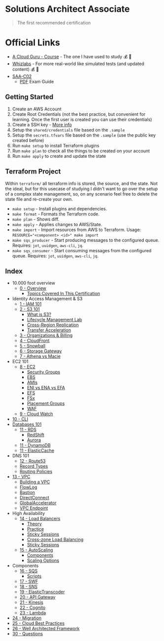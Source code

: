 # Solutions Architect Associate
> The first recommended certification

# Official Links

* [A Cloud Guru - Course](https://acloud.guru/learn/aws-certified-solutions-architect-associate) - The one I have used to study 💰 📼
* [Whizlabs](https://www.whizlabs.com/aws-solutions-architect-associate/) - For more real-world like simulated tests (and updated content) 💰 📼
* [SAA-C02](https://aws.amazon.com/certification/certified-solutions-architect-associate/)
  * [PDF](https://d1.awsstatic.com/training-and-certification/docs-sa-assoc/AWS-Certified-Solutions-Architect-Associate-Exam-Guide_v1.1_2019_08_27_FINAL.pdf) Exam Guide

## Getting Started

1. Create an AWS Account
1. Create Root Credentials (not the best practice, but convenient for learning. Once the first user is created you can use their credentials)
1. Create a SSH key - [More info](https://help.github.com/en/github/authenticating-to-github/generating-a-new-ssh-key-and-adding-it-to-the-ssh-agent)
1. Setup the `shared/credentials` file based on the `.sample`
1. Setup the `secrets.tfvars` file based on the `.sample` (use the public key created before)
1. Run `make setup` to install Terraform plugins
1. Run `make plan` to check all the things to be created on your account
1. Run `make apply` to create and update the state

## Terraform Project

Within `terraform/` all terraform info is stored, the source, and the state. Not the ideal, but for this usecase of studying I didn't want to go over the setup of a complex state management, so, on any scenario feel free to delete the state file and re-create your own.

* `make setup` - Install plugins and dependencies.
* `make format` - Formats the Terraform code.
* `make plan` - Shows diff.
* `make apply` - Applies changes to AWS/State.
* `make import` - Import resources from AWS to Terraform. Usage: `RESOURCE="<component> <id>" make import`
* `make sqs_producer` - Start producing messages to the configured queue. Requires: `jot`, `uuidgen`, `aws-cli`, `jq`.
* `make sqs_consumer` - Start consuming messages from the configured queue. Requires: `jot`, `uuidgen`, `aws-cli`, `jq`.

## Index

* 10.000 foot overview
  * [0 - Overview](topics/00_OVERVIEW.md)
    * [Topics Covered In This Certification](topics/00_OVERVIEW.md#topics-covered-in-this-certification)
* Identity Access Management & S3
  * [1 - IAM 101](topics/01_IAM.md)
  * [2 - S3 101](topics/02_S3.md)
    * [What is S3?](topics/02_S3.md#what-is-s3?)
    * [Lifecycle Management Lab](topics/02_S3.md#lifecycle-management-lab)
    * [Cross-Region Replication](topics/02_S3.md#cross-region-replication)
    * [Transfer Acceleration](topics/02_S3.md#transfer-acceleration)
  * [3 - Organizations & Billing](topics/03_ORGANIZATIONS_AND_BILLING.md)
  * [4 - CloudFront](topics/04_CLOUD_FRONT.md)
  * [5 - Snowball](topics/05_SNOWBALL.md)
  * [6 - Storage Gateway](topics/06_STOAGE_GATEWAY.md)
  * [7 - Athena vs Macie](topics/07_ATHENA_VS_MACIE.md)
* EC2 101
  * [8 - EC2](topics/08_EC2.md)
    * [Security Groups](topics/08_EC2.md#security-groups-lab)
    * [EBS](topics/08_EC2.md#ebs)
    * [AMIs](topics/08_EC2.md#amis)
    * [ENI vs ENA vs EFA](topics/08_EC2.md#eni-vs-ena-vs-efa)
    * [EFS](topics/08_EC2.md#efs)
    * [FSx](topics/08_EC2.md#fsx)
    * [Placement Groups](topics/08_EC2.md#placement-groups)
    * [WAF](topics/08_EC2.md#waf)
  * [9 - Cloud Watch](topics/09_CLOUD_WATCH.md)
* [10 - CLI](topics/10_CLI.md)
* [Databases  101](topics/11_DATABASES.md)
  * [11 - RDS](topics/11_DATABASES.md#rds)
    * [RedShift](topics/11_DATABASES.md#redshift)
    * [Aurora](topics/11_DATABASES.md#redshift)
  * [11 - DynamoDB](topics/11_DATABASES.md#dynamodb)
  * [11 - ElasticCache](topics/11_DATABASES.md#elastic-cache)
* DNS 101
  * [12 - Route53](topics/12_ROUTE53.md)
  * [Record Types](topics/12_ROUTE53.md#records)
  * [Routing Policies](topics/12_ROUTE53.md#routing-policies)
* [13 - VPC](topics/13_VPC.md)
  * [Building a VPC](topics/13_VPC.md#building-a-vpc)
  * [FlowLog](topics/13_VPC.md#flowlog)
  * [Bastion](topics/13_VPC.md#bastion)
  * [DirectConnect](topics/13_VPC.md#directconnect)
  * [GlobalAccelerator](topics/13_VPC.md#globalaccelerator)
  * [VPC Endpoint](topics/13_VPC.md#vpc-endpoint)
* High Availability
  * [14 - Load Balancers](topics/14_LOAD_BALANCERS.md)
    * [Theory](topics/14_LOAD_BALANCERS.md#theory)
    * [Practice](topics/14_LOAD_BALANCERS.md#lab)
    * [Sticky Sessions](topics/14_LOAD_BALANCERS.md#sticky-sessions)
    * [Cross-zone Load Balancing](topics/14_LOAD_BALANCERS.md#cross-zone-load-balancing)
    * [Sticky Sessions](topics/14_LOAD_BALANCERS.md#sticky-sessions)
  * [15 - AutoScaling](topics/15_AUTOSCALING.md)
    * [Components](topics/15_AUTOSCALING.md#components)
    * [Scaling Options](topics/15_AUTOSCALING.md#scaling-options)
* Components
  * [16 - SQS](topics/16_SQS.md)
    * [Scripts](topics/16_SQS.md#lab)
  * [17 - SWF](topics/17_SWF.md)
  * [18 - SNS](topics/18_SNS.md)
  * [19 - ElasticTranscoder](topics/19_ELASTIC_TRANSCODER.md)
  * [20 - API Gateway](topics/20_API_GATEWAY.md)
  * [21 - Kinesis](topics/21_KINESIS.md)
  * [22 - Cognito](topics/22_COGNITO.md)
  * [23 - Lambda](topics/23_LAMBDA.md)
* [24 - Migration](topics/24_MIGRATION.md)
* [25 - Cloud Best Practices](topics/25_CLOUD_BEST_PRACTICES.md)
* [26 - Well Architected Framework](topics/26_WELL_ARCHITECTED_FRAMWORK.md)
* [30 - Questions](topics/30_QUESTIONS.md)

